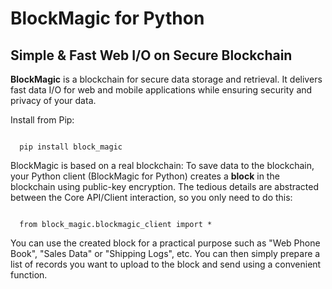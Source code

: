 # BlockMagic for Python
## Simple & Fast Web I/O on Secure Blockchain
**BlockMagic** is a blockchain for secure data storage and retrieval. It delivers fast data I/O for web and mobile applications while ensuring security and privacy of your data.

Install from Pip:

<code>
  pip install block_magic
</code>

BlockMagic is based on a real blockchain: To save data to the blockchain, your Python client (BlockMagic for Python) creates a **block** in the blockchain using public-key encryption. The tedious details are abstracted between the Core API/Client interaction, so you only need to do this:

<code>
  from block_magic.blockmagic_client import *
</code>

You can use the created block for a practical purpose such as "Web Phone Book", "Sales Data" or "Shipping Logs", etc. You can then simply prepare a list of records you want to upload to the block and send using a convenient function.
